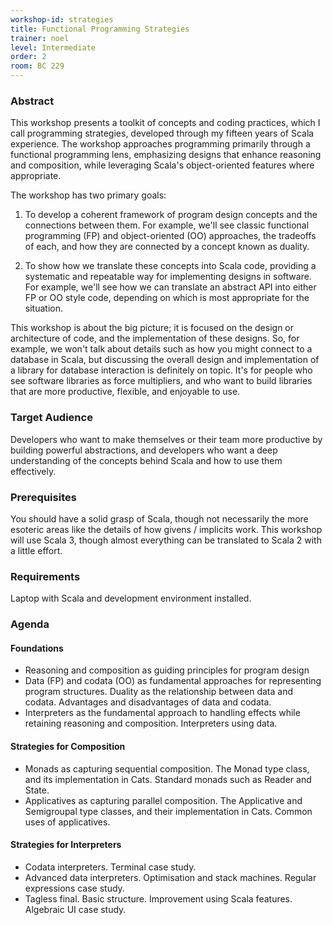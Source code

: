 ```yaml
---
workshop-id: strategies
title: Functional Programming Strategies
trainer: noel
level: Intermediate
order: 2
room: BC 229
---
```


### Abstract

This workshop presents a toolkit of concepts and coding practices, which I call programming strategies, developed through my fifteen years of Scala experience. The workshop approaches programming primarily through a functional programming lens, emphasizing designs that enhance reasoning and composition, while leveraging Scala's object-oriented features where appropriate.

The workshop has two primary goals:

1. To develop a coherent framework of program design concepts and the connections between them. For example, we'll see classic functional programming (FP) and object-oriented (OO) approaches, the tradeoffs of each, and how they are connected by a concept known as duality.

2. To show how we translate these concepts into Scala code, providing a systematic and repeatable way for implementing designs in software. For example, we'll see how we can translate an abstract API into either FP or OO style code, depending on which is most appropriate for the situation.

This workshop is about the big picture; it is focused on the design or architecture of code, and the implementation of these designs. So, for example, we won't talk about details such as how you might connect to a database in Scala, but discussing the overall design and implementation of a library for database interaction is definitely on topic. It's for people who see software libraries as force multipliers, and who want to build libraries that are more productive, flexible, and enjoyable to use.


### Target Audience

Developers who want to make themselves or their team more productive by building powerful abstractions, and developers who want a deep understanding of the concepts behind Scala and how to use them effectively.


### Prerequisites
You should have a solid grasp of Scala, though not necessarily the more esoteric areas like the details of how givens / implicits work. This workshop will use Scala 3, though almost everything can be translated to Scala 2 with a little effort.


### Requirements
Laptop with Scala and development environment installed.


### Agenda

#### Foundations
- Reasoning and composition as guiding principles for program design
- Data (FP) and codata (OO) as fundamental approaches for representing program structures. Duality as the relationship between data and codata. Advantages and disadvantages of data and codata.
- Interpreters as the fundamental approach to handling effects while retaining reasoning and composition. Interpreters using data.

#### Strategies for Composition
- Monads as capturing sequential composition. The Monad type class, and its implementation in Cats. Standard monads such as Reader and State.
- Applicatives as capturing parallel composition. The Applicative and Semigroupal type classes, and their implementation in Cats. Common uses of applicatives.

#### Strategies for Interpreters
- Codata interpreters. Terminal case study.
- Advanced data interpreters. Optimisation and stack machines. Regular expressions case study.
- Tagless final. Basic structure. Improvement using Scala features. Algebraic UI case study.

